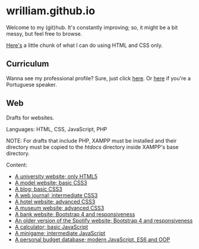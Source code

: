 # wrilliam.github.io

<p>Welcome to my (git)hub. It's constantly improving; so, it might be a bit messy, but feel free to browse.</p>
<p><a href="Whimsical/logo.html">Here's</a> a little chunk of what I can do using HTML and CSS only.</p>

## Curriculum
<p>
  Wanna see my professional profile? Sure, just click <a href="Curriculum/vitae.en.html">here</a>. 
  Or <a href="Curriculum/vitae.pt.html">here</a> if you're a Portuguese speaker.
</p>

## Web

Drafts for websites.

Languages: HTML, CSS, JavaScript, PHP

NOTE: For drafts that include PHP, XAMPP must be installed and their directory must be copied to the _htdocs_ directory inside XAMPP's base directory.

Content:

- <a href="Web/unes/index.html">A university website; only HTML5</a>
- <a href="Web/annabella/index.html">A model website; basic CSS3</a>
- <a href="Web/tecblog/index.html">A blog; basic CSS3</a>
- <a href="Web/noticiascidade/index.html">A web journal; intermediate CSS3</a>
- <a href="Web/chalehotel/index.html">A hotel website; advanced CSS3</a>
- <a href="Web/museunacional/index.html">A museum website; advanced CSS3</a>
- <a href="Web/finans/index.html">A bank website; Bootstrap 4 and responsiveness</a>
- <a href="Web/spotify/index.html">An older version of the Spotify website; Bootstrap 4 and responsiveness</a>
- <a href="Web/calculadora/index.html">A calculator; basic JavaScript</a>
- <a href="Web/matamosquito/index.html">A minigame; intermediate JavaScript</a>
- <a href="Web/orcamentopessoal/index.html">A personal budget database; modern JavaScript, ES6 and OOP</a>
